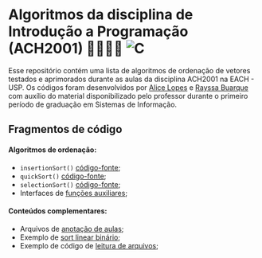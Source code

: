 # Algoritmos da disciplina de Introdução a Programação (ACH2001) 👩‍💻👩‍💻 ![C](https://img.shields.io/badge/c-%2300599C.svg?style=for-the-badge&logo=c&logoColor=white)

Esse repositório contém uma lista de algoritmos de ordenação de vetores testados e aprimorados durante as aulas da disciplina ACH2001 na EACH - USP.
Os códigos foram desenvolvidos por [Alice Lopes](https://github.com/llicels) e [Rayssa Buarque](https://github.com/rayssabuarque) com auxílio do material disponibilizado pelo professor durante o primeiro período de graduação em Sistemas de Informação.

## Fragmentos de código 

#### Algoritmos de ordenação:
- `insertionSort()` [código-fonte](./insertionSort.c);
- `quickSort()` [código-fonte](./quickSort.c);
- `selectionSort()` [código-fonte](./selectionSort.c);
- Interfaces de [funções auxiliares](./comuns.h);

#### Conteúdos complementares:
- Arquivos de [anotação de aulas](./messyarchives);
- Exemplo de [sort linear binário](./sort-da-mochila-binaria);
- Exemplo de código de [leitura de arquivos](./leitura-de-arquivos);
